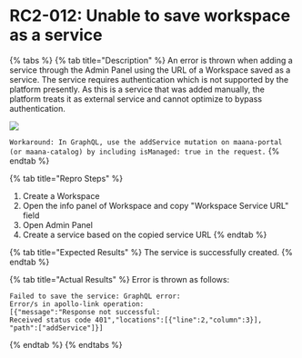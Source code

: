 # RC2-012: Unable to save workspace as a service

{% tabs %}
{% tab title="Description" %}
An error is thrown when adding a service through the Admin Panel using the URL of a Workspace saved as a service. The service requires authentication which is not supported by the platform presently. As this is a service that was added manually, the platform treats it as external service and cannot optimize to bypass authentication.

![](https://maanaimages.blob.core.windows.net/maana-q-documentation/RC2-012.png)



`Workaround: In GraphQL, use the addService mutation on maana-portal (or maana-catalog) by including isManaged: true in the request.`
{% endtab %}

{% tab title="Repro Steps" %}
1. Create a Workspace
2. Open the info panel of Workspace and copy "Workspace Service URL" field
3. Open Admin Panel
4. Create a service based on the copied service URL
{% endtab %}

{% tab title="Expected Results" %}
The service is successfully created.
{% endtab %}

{% tab title="Actual Results" %}
Error is thrown as follows:

```text
Failed to save the service: GraphQL error: 
Error/s in apollo-link operation: 
[{"message":"Response not successful: 
Received status code 401","locations":[{"line":2,"column":3}],
"path":["addService"]}]
```
{% endtab %}
{% endtabs %}

